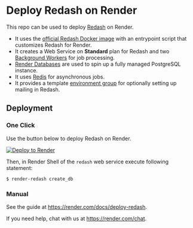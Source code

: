 # Deploy Redash on Render

This repo can be used to deploy [Redash] on Render.

- It uses the [official Redash Docker image](https://hub.docker.com/r/redash/redash) with an entrypoint script that customizes Redash for Render.
- It creates a Web Service on **Standard** plan for Redash and two [Background Workers](https://render.com/docs/background-workers) for job processing.
- [Render Databases](https://render.com/docs/databases) are used to spin up a fully managed PostgreSQL instance.
- It uses [Redis](https://render.com/docs/deploy-redis) for asynchronous jobs.
- It provides a template [environment group](https://render.com/docs/yaml-spec#environment-groups) for optionally setting up mailing in Redash.

## Deployment

### One Click

Use the button below to deploy Redash on Render.

[![Deploy to Render](http://render.com/images/deploy-to-render-button.svg)](https://render.com/deploy)

Then, in Render Shell of the `redash` web service execute following statement:

```shell
$ render-redash create_db
```

### Manual

See the guide at https://render.com/docs/deploy-redash.

If you need help, chat with us at https://render.com/chat.

[Redash]: https://redash.io